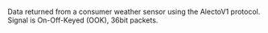 Data returned from a consumer weather sensor using the AlectoV1 protocol. Signal is On-Off-Keyed (OOK), 36bit packets.